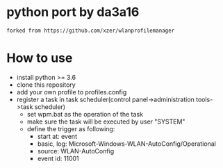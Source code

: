 # python port by da3a16
	forked from https://github.com/xzer/wlanprofilemanager
# How to use

- install python >= 3.6
- clone this repository
- add your own profile to profiles.config
- register a task in task scheduler(control panel->administration tools->task scheduler)
    - set wpm.bat as the operation of the task
    - make sure the task will be executed by user "SYSTEM"
    - define the trigger as following:
        - start at: event
        - basic, log: Microsoft-Windows-WLAN-AutoConfig/Operational
        - source: WLAN-AutoConfig
        - event id: 11001